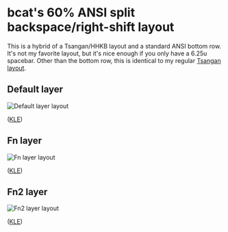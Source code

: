 # bcat's 60% ANSI split backspace/right-shift layout

This is a hybrid of a Tsangan/HHKB layout and a standard ANSI bottom row. It's
not my favorite layout, but it's nice enough if you only have a 6.25u spacebar.
Other than the bottom row, this is identical to my regular [Tsangan
layout](https://github.com/qmk/qmk_firmware/tree/master/layouts/community/60_tsangan_hhkb/bcat).

## Default layer

![Default layer layout](https://i.imgur.com/auP2mWT.png)

([KLE](http://www.keyboard-layout-editor.com/#/gists/327b41b5a933b3d44bf60ca9822e85dc))

## Fn layer

![Fn layer layout](https://i.imgur.com/iRNy6Zy.png)

([KLE](http://www.keyboard-layout-editor.com/#/gists/c7a55e75285d474b6301140eaf53f915))

## Fn2 layer

![Fn2 layer layout](https://i.imgur.com/DW03vvJ.png)

([KLE](http://www.keyboard-layout-editor.com/#/gists/6e1068e4f91bbacccaf5ac0acbeec79c))
